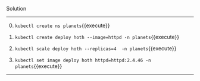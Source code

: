 Solution

---

0. `kubectl create ns planets`{{execute}}


1. `kubectl create deploy hoth --image=httpd -n planets`{{execute}}

2. `kubectl scale deploy hoth --replicas=4  -n planets`{{execute}}

3. `kubectl set image deploy hoth httpd=httpd:2.4.46 -n planets`{{execute}}

---
<br/>
<br/>
